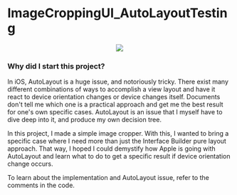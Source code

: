 # ImageCroppingUI_AutoLayoutTesting


<p align="center">
<img src="https://cloud.githubusercontent.com/assets/18760280/23796019/d4bcd7ec-0598-11e7-9d48-946322e24fde.PNG">
</p>

### Why did I start this project?
In iOS, AutoLayout is a huge issue, and notoriously tricky. There exist many different combinations of ways to accomplish a view layout and have it react to device orientation changes or device changes itself.
Documents don't tell me which one is a practical approach and get me the best result for one's own specific cases. AutoLayout is an issue that I myself have to dive deep into it, and produce my own decision tree.

In this project, I made a simple image cropper. With this, I wanted to bring a specific case where I need more than just the Interface Builder pure layout approach. That way, I hoped I could demystify how Apple is going with AutoLayout and learn what to do to get a specific result if device orientation change occurs.

To learn about the implementation and AutoLayout issue, refer to the comments in the code.
